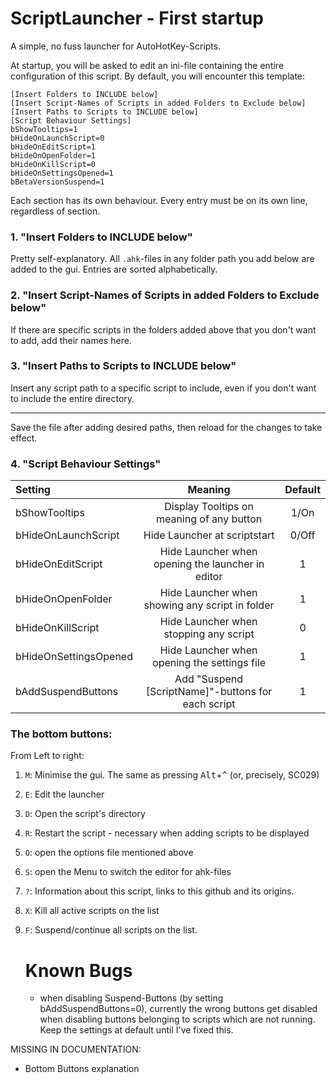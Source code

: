 # ScriptLauncher - First startup

A simple, no fuss launcher for AutoHotKey-Scripts.

At startup, you will be asked to edit an ini-file containing the entire configuration of this script.
By default, you will encounter this template:

    [Insert Folders to INCLUDE below]
    [Insert Script-Names of Scripts in added Folders to Exclude below]
    [Insert Paths to Scripts to INCLUDE below]
    [Script Behaviour Settings]
    bShowTooltips=1
    bHideOnLaunchScript=0
    bHideOnEditScript=1
    bHideOnOpenFolder=1
    bHideOnKillScript=0
    bHideOnSettingsOpened=1
    bBetaVersionSuspend=1

Each section has its own behaviour.
Every entry must be on its own line, regardless of section.

### 1. "Insert Folders to INCLUDE below"

Pretty self-explanatory. All `.ahk`-files in any folder path you add below are added to the gui. Entries are sorted alphabetically.

### 2. "Insert Script-Names of Scripts in added Folders to Exclude below"

If there are specific scripts in the folders added above that you don't want to add, add their names here.

### 3. "Insert Paths to Scripts to INCLUDE below"

Insert any script path to a specific script to include, even if you don't want to include the entire directory.



--- 

Save the file after adding desired paths, then reload for the changes to take effect.

### 4. "Script Behaviour Settings"

| Setting| Meaning | Default |
   | :-----------------|:-------------:|:-----:|
   | bShowTooltips | Display Tooltips on meaning of any button | 1/On
   | bHideOnLaunchScript | Hide Launcher at scriptstart | 0/Off
   | bHideOnEditScript | Hide Launcher when opening the launcher in editor | 1
   | bHideOnOpenFolder | Hide Launcher when showing any script in folder | 1
   | bHideOnKillScript | Hide Launcher when stopping any script | 0
   | bHideOnSettingsOpened | Hide Launcher when opening the settings file | 1
   | bAddSuspendButtons | Add "Suspend [ScriptName]"-buttons for each script | 1
   
### The bottom buttons:

From Left to right:

1. `M`: Minimise the gui. The same as pressing <kbd>Alt</kbd>+<kbd>^</kbd> (or, precisely, SC029)
2. `E`: Edit the launcher
3. `D`: Open the script's directory
4. `R`: Restart the script - necessary when adding scripts to be displayed
5. `O`: open the options file mentioned above
6. `S`: open the Menu to switch the editor for ahk-files
7. `?`: Information about this script, links to this github and its origins.
8. `X`: Kill all active scripts on the list
9. `F`: Suspend/continue all scripts on the list.
   
   # Known Bugs
   
   - when disabling Suspend-Buttons (by setting bAddSuspendButtons=0), currently the wrong buttons get disabled when disabling buttons belonging to scripts which are not running. Keep the settings at default until I've fixed this.
   
   
 MISSING IN DOCUMENTATION:
   
* Bottom Buttons explanation
